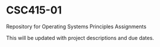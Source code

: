 # CSC415-01
Repository for Operating Systems Principles Assignments

This will be updated with project descriptions and due dates.
